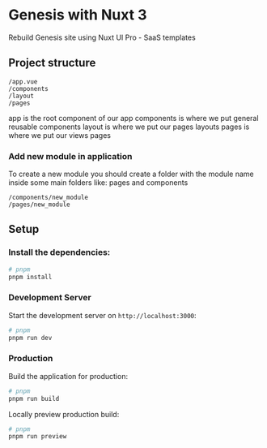 # Genesis with Nuxt 3

Rebuild Genesis site using Nuxt UI Pro - SaaS templates

## Project structure

```
/app.vue
/components
/layout
/pages
```

app is the root component of our app
components is where we put general reusable components
layout is where we put our pages layouts
pages is where we put our views pages

### Add new module in application

To create a new module you should create a folder with the module name inside some main folders like: pages and components

```
/components/new_module
/pages/new_module
```

## Setup

### Install the dependencies:

```bash
# pnpm
pnpm install
```

### Development Server

Start the development server on `http://localhost:3000`:

```bash
# pnpm
pnpm run dev
```

### Production

Build the application for production:

```bash
# pnpm
pnpm run build
```

Locally preview production build:

```bash
# pnpm
pnpm run preview
```
